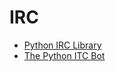 # IRC

- [Python IRC Library](https://pypi.python.org/pypi/irc)
- [The Python ITC Bot](https://sopel.chat/)